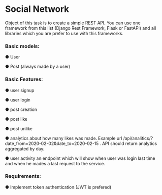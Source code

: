<h1>Social Network</h1>
Object of this task is to create a simple REST API. You can use one framework from this list (Django 
Rest Framework, Flask or FastAPI) and all libraries which you are prefer to use with this frameworks.

<h3>Basic models:</h3> 

● User

● Post (always made by a user)

<h3>Basic Features:</h3>

● user signup

● user login

● post creation

● post like

● post unlike

● analytics about how many likes was made. Example url 
/api/analitics/?date_from=2020-02-02&date_to=2020-02-15 . API should return analytics aggregated 
by day.

● user activity an endpoint which will show when user was login last time and when he mades a last 
request to the service.

<h3>Requirements:</h3>

● Implement token authentication (JWT is prefered)
